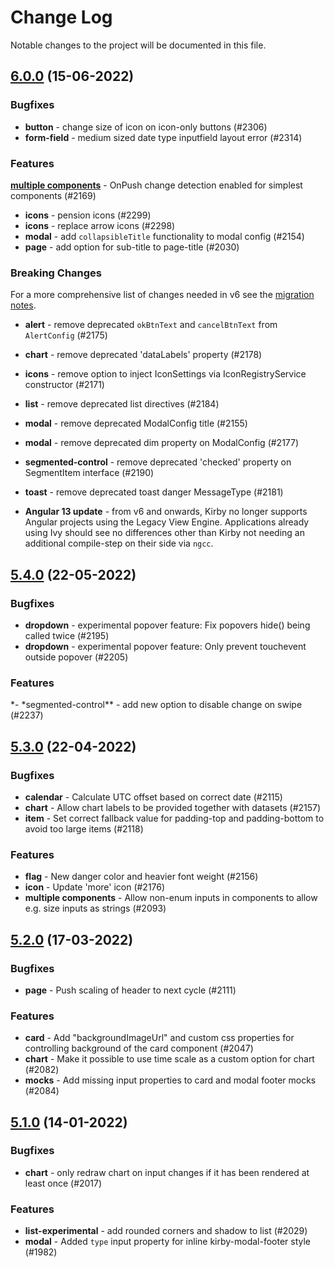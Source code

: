 # Change Log

Notable changes to the project will be documented in this file.

## [6.0.0](https://github.com/kirbydesign/designsystem/pull/2337) (15-06-2022)

### Bugfixes

- **button** - change size of icon on icon-only buttons (#2306)
- **form-field** - medium sized date type inputfield layout error (#2314)

### Features

**[multiple components](https://github.com/kirbydesign/designsystem/blob/main/MIGRATION.md#additional-performance-notice)** - OnPush change detection enabled for simplest components (#2169)

- **icons** - pension icons (#2299)
- **icons** - replace arrow icons (#2298)
- **modal** - add `collapsibleTitle` functionality to modal config (#2154)
- **page** - add option for sub-title to page-title (#2030)

### Breaking Changes

For a more comprehensive list of changes needed in v6 see the [migration notes](https://github.com/kirbydesign/designsystem/blob/main/MIGRATION.md).

- **alert** - remove deprecated `okBtnText` and `cancelBtnText` from `AlertConfig` (#2175)
- **chart** - remove deprecated 'dataLabels' property (#2178)
- **icons** - remove option to inject IconSettings via IconRegistryService constructor (#2171)
- **list** - remove deprecated list directives (#2184)
- **modal** - remove deprecated ModalConfig title (#2155)
- **modal** - remove deprecated dim property on ModalConfig (#2177)
- **segmented-control** - remove deprecated 'checked' property on SegmentItem interface (#2190)
- **toast** - remove deprecated toast danger MessageType (#2181)

- **Angular 13 update** - from v6 and onwards, Kirby no longer supports Angular projects using the Legacy View Engine. Applications already using Ivy should see no differences other than Kirby not needing an additional compile-step on their side via `ngcc`.

## [5.4.0](https://github.com/kirbydesign/designsystem/pull/2287) (22-05-2022)

### Bugfixes

- **dropdown** - experimental popover feature: Fix popovers hide() being called twice (#2195)
- **dropdown** - experimental popover feature: Only prevent touchevent outside popover (#2205)

### Features

*- *segmented-control\*\* - add new option to disable change on swipe (#2237)

## [5.3.0](https://github.com/kirbydesign/designsystem/pull/2182) (22-04-2022)

### Bugfixes

- **calendar** - Calculate UTC offset based on correct date (#2115)
- **chart** - Allow chart labels to be provided together with datasets (#2157)
- **item** - Set correct fallback value for padding-top and padding-bottom to avoid too large items (#2118)

### Features

- **flag** - New danger color and heavier font weight (#2156)
- **icon** - Update 'more' icon (#2176)
- **multiple components** - Allow non-enum inputs in components to allow e.g. size inputs as strings (#2093)

## [5.2.0](https://github.com/kirbydesign/designsystem/pull/2113) (17-03-2022)

### Bugfixes

- **page** - Push scaling of header to next cycle (#2111)

### Features

- **card** - Add "backgroundImageUrl" and custom css properties for controlling background of the card component (#2047)
- **chart** - Make it possible to use time scale as a custom option for chart (#2082)
- **mocks** - Add missing input properties to card and modal footer mocks (#2084)

## [5.1.0](https://github.com/kirbydesign/designsystem/pull/2048) (14-01-2022)

### Bugfixes

- **chart** - only redraw chart on input changes if it has been rendered at least once (#2017)

### Features

- **list-experimental** - add rounded corners and shadow to list (#2029)
- **modal** - Added `type` input property for inline kirby-modal-footer style (#1982)
